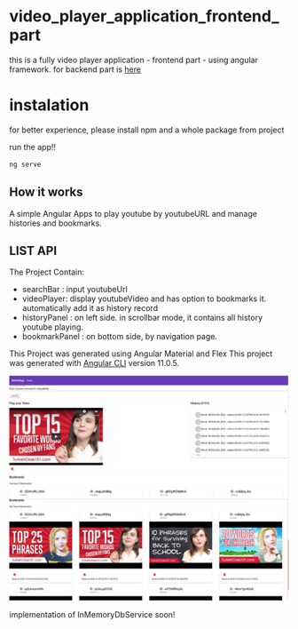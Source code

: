 # video_player_application_frontend_part
this is a fully video player application - frontend part - using angular framework. for backend part is [here](https://github.com/kertijayancom/video_player_application_backend_part)

# **instalation**

for better experience, please install npm and a whole package from project

run the app!!
```bash
ng serve
```

## **How it works**


A simple Angular Apps to play youtube by youtubeURL and manage histories and bookmarks.


## **LIST API**

The Project Contain:
- searchBar : input youtubeUrl
- videoPlayer: display youtubeVideo and has option to bookmarks it. automatically add it as history record
- historyPanel : on left side. in scrollbar mode, it contains all history youtube playing.
- bookmarkPanel : on bottom side, by navigation page.


This Project was generated using Angular Material and Flex
This project was generated with [Angular CLI](https://github.com/angular/angular-cli) version 11.0.5.

![alt text](img1.png "screenshoot")
![alt text](img2.png "screenshoot")


implementation of InMemoryDbService soon!
